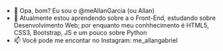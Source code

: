 - 👋 Opa, bom? Eu sou o @meAllanGarcia (ou Allan)
- 🌱 Atualmente estou aprendendo sobre a o Front-End, estudando sobre Desenvolvimento Web; por enquanto meu conhhecimento é HTML5, CSS3, Bootstrap, JS e um pouco sobre Python
- 📫 Você pode me encontar no Instagram: me_allangabriel

<!---
meAllanGarcia/meAllanGarcia is a ✨ special ✨ repository because its `README.md` (this file) appears on your GitHub profile.
You can click the Preview link to take a look at your changes.
--->
